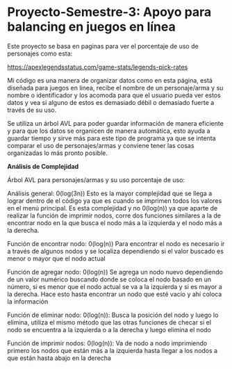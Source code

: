 # Proyecto-Semestre-3: Apoyo para balancing en juegos en línea

Este proyecto se basa en paginas para ver el porcentaje de uso de personajes como esta:

https://apexlegendsstatus.com/game-stats/legends-pick-rates

Mi código es una manera de organizar datos como en esta página, está diseñada para juegos en linea, recibe el nombre de un personaje/arma y su nombre o identificador y los acomoda para que el usuario pueda ver estos datos y vea si alguno de estos es demasiado débil o demasiado fuerte a través de su uso.

Se utiliza un árbol AVL para poder guardar información de manera eficiente y para que los datos se organicen de manera automática, esto ayuda a guardar tiempo y sirve más para este tipo de programa ya que se intenta comparar el uso de personajes/armas y conviene tener las cosas organizadas lo más pronto posible.

**Análisis de Complejidad**

Árbol AVL para personajes/armas y su uso porcentaje de uso:

Análisis general: 0(log(3n)) Esto es la mayor complejidad que se llega a lograr dentro de el código ya que es cuando se imprimen todos los valores en el menú principal. Es esta complejidad y no 0(log(n)) ya que aparte de realizar la función de imprimir nodos, corre dos funciones similares a la de encontrar nodo en la que busca el nodo más a la izquierda y el nodo más a la derecha.

Función de encontrar nodo: 0(log(n)) Para encontrar el nodo es necesario ir a través de algunos nodos y se localiza dependiendo si el valor buscado es menor o mayor que el nodo actual

Función de agregar nodo: 0(log(n)) Se agrega un nodo nuevo dependiendo de un valor numérico buscando donde se coloca el nodo basado en un número, si es menor que el nodo actual se va a la izquierda y si es mayor a la derecha. Hace esto hasta encontrar un nodo que esté vacío y ahí coloca la información

Función de eliminar nodo: 0(log(n)): Busca la posición del nodo y luego lo elimina, utiliza el mismo método que las otras funciones de checar si el nodo se encuentra a la izquierda o a la derecha y luego elimina el nodo

Función de imprimir nodos: 0(log(n)): Va de nodo a nodo imprimiendo primero los nodos que están más a la izquierda hasta llegar a los nodos a que están hasta abajo en la derecha
